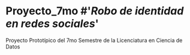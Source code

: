 # Proyecto_7mo #'*Robo de identidad en redes sociales*'
Proyecto Prototípico del 7mo Semestre de la Licenciatura en Ciencia de Datos
